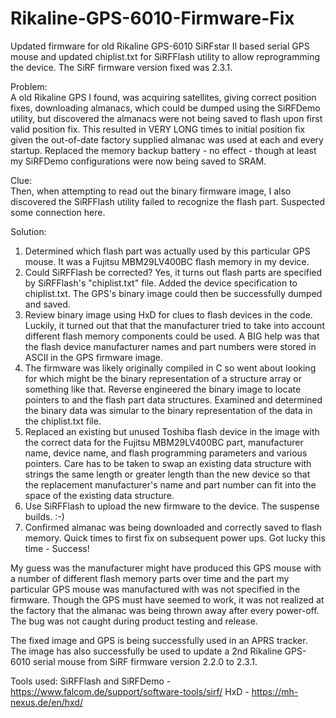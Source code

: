 # Rikaline-GPS-6010-Firmware-Fix
Updated firmware for old Rikaline GPS-6010 SiRFstar II based serial GPS mouse and updated chiplist.txt for SiRFFlash utility to allow reprogramming the device. The SiRF firmware version fixed was 2.3.1.

Problem:<br>
A old Rikaline GPS I found, was acquiring satellites, giving correct position fixes, downloading almanacs, which could be dumped using the SiRFDemo utility, but discovered the almanacs were not being saved to flash upon first valid position fix. This resulted in VERY LONG times to initial position fix given the out-of-date factory supplied almanac was used at each and every startup. Replaced the memory backup battery - no effect - though at least my SiRFDemo configurations were now being saved to SRAM.

Clue:<br>
Then, when attempting to read out the binary firmware image, I also discovered the SiRFFlash utility failed to recognize the flash part. Suspected some connection here.

Solution:<br>
1. Determined which flash part was actually used by this particular GPS mouse. It was a Fujitsu MBM29LV400BC flash memory in my device.<br>
2. Could SiRFFlash be corrected? Yes, it turns out flash parts are specified by SiRFFlash's "chiplist.txt" file. Added the device specification to chiplist.txt. The GPS's binary image could then be successfully dumped and saved.<br>
3. Review binary image using HxD for clues to flash devices in the code. Luckily, it turned out that that the manufacturer tried to take into account different flash memory components could be used. A BIG help was that the flash device manufacturer names and part numbers were stored in ASCII in the GPS firmware image.<br>
4. The firmware was likely originally compiled in C so went about looking for which might be the binary representation of a structure array or something like that. Reverse engineered the binary image to locate pointers to and the flash part data structures. Examined and determined the binary data was simular to the binary representation of the data in the chiplist.txt file.<br>
5. Replaced an existing but unused Toshiba flash device in the image with the correct data for the Fujitsu MBM29LV400BC part, manufacturer name, device name, and flash programming parameters and various pointers. Care has to be taken to swap an existing data structure with strings the same length or greater length than the new device so that the replacement manufacturer's name and part number can fit into the space of the existing data structure.<br>
6. Use SiRFFlash to upload the new firmware to the device. The suspense builds. :-)<br>
7. Confirmed almanac was being downloaded and correctly saved to flash memory. Quick times to first fix on subsequent power ups. Got lucky this time - Success!

My guess was the manufacturer might have produced this GPS mouse with a number of different flash memory parts over time and the part my particular GPS mouse was manufactured with was not specified in the firmware. Though the GPS must have seemed to work, it was not realized at the factory that the almanac was being thrown away after every power-off. The bug was not caught during product testing and release.

The fixed image and GPS is being successfully used in an APRS tracker. The image has also successfully be used to update a 2nd Rikaline GPS-6010 serial mouse from SiRF firmware version 2.2.0 to 2.3.1.

Tools used:
SiRFFlash and SiRFDemo - https://www.falcom.de/support/software-tools/sirf/
HxD - https://mh-nexus.de/en/hxd/
